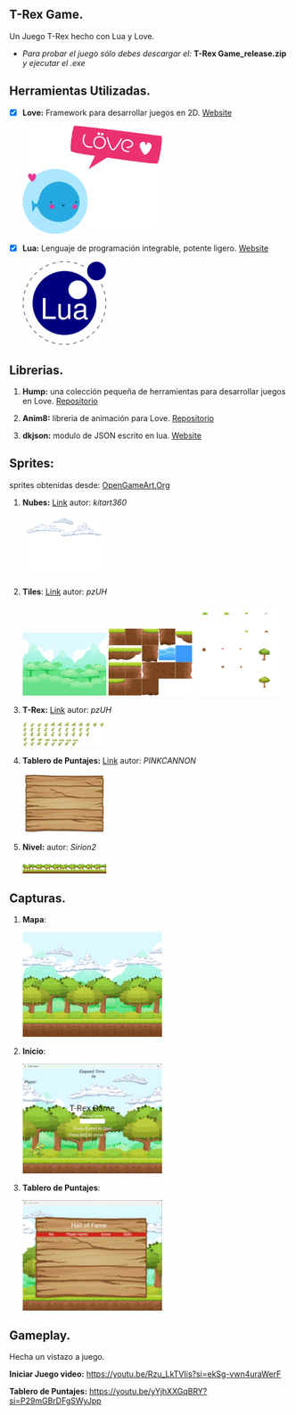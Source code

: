 ## T-Rex Game.
Un Juego T-Rex hecho con Lua y Love.

* *Para probar el juego sólo debes descargar el:* **T-Rex Game_release.zip** *y ejecutar el .exe*

## Herramientas Utilizadas.
- [x] **Love:** Framework para desarrollar juegos en 2D.
[Website](https://love2d.org/)

    <img src="capturas/Love2d_logo.webp" alt="Loading Error" style="width:250px;"/>

- [x] **Lua:** Lenguaje de programación integrable, potente ligero.
[Website](https://www.lua.org/)

    <img src="capturas/Lua-logo.webp" alt="Loading Error" style="width:150px;"/>


## Librerias.
1. **Hump:** una colección pequeña de herramientas para desarrollar juegos en Love. 
[Repositorio](https://github.com/vrld/hump)

2. **Anim8:** libreria de animación para Love. 
[Repositorio](https://github.com/kikito/anim8)

3. **dkjson:** modulo de JSON escrito en lua. 
[Website](http://dkolf.de/dkjson-lua/)

## Sprites:
sprites obtenidas desde: [OpenGameArt.Org](https://opengameart.org/)
1. **Nubes:** [Link](https://opengameart.org/content/2d-clouds) autor: *kitart360*

    <img src="capturas/cloud.webp" alt="Loading Error" style="width:150px;"/>

2. **Tiles**: [Link](https://opengameart.org/content/free-platformer-game-tileset) autor: *pzUH*

    <img src="capturas/background.webp" alt="Loading Error" style="width:150px;"/>
    <img src="capturas/terrain_grid.webp" alt="Loading Error" style="width:150px;"/>
    <img src="capturas/obstacles_grid.webp" alt="Loading Error" style="width:150px;"/>

3. **T-Rex:** [Link](https://opengameart.org/content/free-platformer-game-tileset) autor: *pzUH*

    <img src="capturas/sprite_sheet.webp" alt="Loading Error" style="width:150px;"/>

4. **Tablero de Puntajes:** [Link](https://opengameart.org/content/game-wood-panel) autor: *PINKCANNON*

    <img src="capturas/woodPanel.webp" alt="Loading Error" style="width:150px;"/>

5. **Nivel:** autor: *Sirion2*
    
    <img src="capturas/level.webp" alt="Loading Error" style="width:150px;"/>

## Capturas.

1. **Mapa**:

    <img src="capturas/Game_level.webp" alt="Loading Error" style="width:250px;"/>

2. **Inicio**:

    <img src="capturas/Game.webp" alt="Loading Error" style="width:250px;"/>

3. **Tablero de Puntajes**:
    
    <img src="capturas/Scoreboard.webp" alt="Loading Error" style="width:250px;"/>

## Gameplay.
Hecha un vistazo a juego.

**Iniciar Juego video:** https://youtu.be/Rzu_LkTVIis?si=ekSg-vwn4uraWerF

**Tablero de Puntajes:** https://youtu.be/yYjhXXGqBRY?si=P29mGBrDFgSWyJpp
